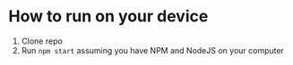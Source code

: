 # How to run on your device

1. Clone repo
2. Run `npm start` assuming you have NPM and NodeJS on your computer
